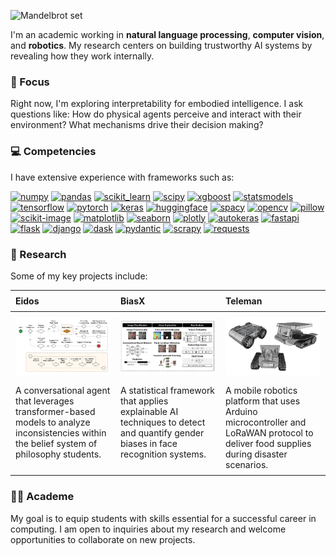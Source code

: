 ![Mandelbrot set](mandelbrot.png)

I'm an academic working in **natural language processing**, **computer vision**, and **robotics**. My research centers on building trustworthy AI systems by revealing how they work internally.

### 🔭 Focus

Right now, I'm exploring interpretability for embodied intelligence. I ask questions like: How do physical agents perceive and interact with their environment? What mechanisms drive their decision making?

### 💻 Competencies

I have extensive experience with frameworks such as:

<p>
  <a href="https://numpy.org" target="_blank" rel="noreferrer"><img src="https://www.svgrepo.com/show/373938/numpy.svg" alt="numpy" height="40"/></a>
  <a href="https://pandas.pydata.org/" target="_blank" rel="noreferrer"><img src="https://cdn.worldvectorlogo.com/logos/pandas.svg" alt="pandas" height="40"/></a>
  <a href="https://scikit-learn.org/" target="_blank" rel="noreferrer"><img src="https://upload.wikimedia.org/wikipedia/commons/0/05/Scikit_learn_logo_small.svg" alt="scikit_learn" height="40"/></a>
  <a href="https://www.scipy.org/" target="_blank" rel="noreferrer"><img src="https://upload.wikimedia.org/wikipedia/commons/b/b2/SCIPY_2.svg" alt="scipy" height="40"/></a>
  <a href="https://xgboost.ai/" target="_blank" rel="noreferrer"><img src="https://upload.wikimedia.org/wikipedia/commons/5/58/XGBoost_logo.svg" alt="xgboost" height="40"/></a>
  <a href="https://www.statsmodels.org/" target="_blank" rel="noreferrer"><img src="https://www.statsmodels.org/stable/_images/statsmodels-logo-v2.svg" alt="statsmodels" height="40"/></a>
  <a href="https://www.tensorflow.org" target="_blank" rel="noreferrer"><img src="https://upload.wikimedia.org/wikipedia/commons/2/2d/Tensorflow_logo.svg" alt="tensorflow" height="40"/></a>
  <a href="https://pytorch.org/" target="_blank" rel="noreferrer"><img src="https://upload.wikimedia.org/wikipedia/commons/1/10/PyTorch_logo_icon.svg" alt="pytorch" height="40"/></a>
  <a href="https://keras.io/" target="_blank" rel="noreferrer"><img src="https://upload.wikimedia.org/wikipedia/commons/a/ae/Keras_logo.svg" alt="keras" height="40"/></a>
  <a href="https://huggingface.co/" target="_blank" rel="noreferrer"><img src="https://huggingface.co/datasets/huggingface/brand-assets/resolve/main/hf-logo.svg" alt="huggingface" height="40"/></a>
  <a href="https://spacy.io/" target="_blank" rel="noreferrer"><img src="https://upload.wikimedia.org/wikipedia/commons/8/88/SpaCy_logo.svg" alt="spacy" height="40"/></a>
  <a href="https://opencv.org/" target="_blank" rel="noreferrer"><img src="https://upload.wikimedia.org/wikipedia/commons/3/32/OpenCV_Logo_with_text_svg_version.svg" alt="opencv" height="40"/></a>
  <a href="https://python-pillow.org/" target="_blank" rel="noreferrer"><img src="https://python-pillow.github.io/assets/images/pillow-logo-248x250.png" alt="pillow" height="40"/></a>
  <a href="https://scikit-image.org/" target="_blank" rel="noreferrer"><img src="https://upload.wikimedia.org/wikipedia/commons/3/38/Scikit-image_logo.png" alt="scikit-image" height="40"/></a>
  <a href="https://matplotlib.org/" target="_blank" rel="noreferrer"><img src="https://upload.wikimedia.org/wikipedia/commons/8/84/Matplotlib_icon.svg" alt="matplotlib" height="40"/></a>
  <a href="https://seaborn.pydata.org/" target="_blank" rel="noreferrer"><img src="https://cdn.worldvectorlogo.com/logos/seaborn-1.svg" alt="seaborn" height="40"/></a>
  <a href="https://plotly.com/" target="_blank" rel="noreferrer"><img src="https://avatars.githubusercontent.com/u/5997976?s=48&v=4" alt="plotly" height="40"/></a>
  <a href="https://autokeras.com/" target="_blank" rel="noreferrer"><img src="https://autokeras.com/img/logo_white.svg" alt="autokeras" height="40"/></a>
  <a href="https://fastapi.tiangolo.com/" target="_blank" rel="noreferrer"><img src="https://cdn.worldvectorlogo.com/logos/fastapi.svg" alt="fastapi" height="40"/></a>
  <a href="https://flask.palletsprojects.com/" target="_blank" rel="noreferrer"><img src="https://www.cdnlogo.com/logos/f/50/flask.svg" alt="flask" height="40"/></a>
  <a href="https://www.djangoproject.com/" target="_blank" rel="noreferrer"><img src="https://www.svgrepo.com/show/353657/django-icon.svg" alt="django" height="40"/></a>
  <a href="https://www.dask.org/" target="_blank" rel="noreferrer"><img src="https://upload.wikimedia.org/wikipedia/commons/1/12/Dask_Logo.svg" alt="dask" height="40"/></a>
  <a href="https://docs.pydantic.dev/" target="_blank" rel="noreferrer"><img src="https://avatars.githubusercontent.com/u/110818415?s=200&v=4" alt="pydantic" height="40"/></a>
  <a href="https://scrapy.org/" target="_blank" rel="noreferrer"><img src="https://clasense4.wordpress.com/wp-content/uploads/2015/11/scrapy-big-logo.png" alt="scrapy" height="40"/></a>
  <a href="https://requests.readthedocs.io/" target="_blank" rel="noreferrer"><img src="https://upload.wikimedia.org/wikipedia/commons/2/2c/Requests-logo.png" alt="requests" height="40"/></a>
</p>

### 🔬 Research

Some of my key projects include:

<table style="width:100%; table-layout:fixed; border-collapse:collapse;">
  <colgroup>
    <col style="width:33.3333%" />
    <col style="width:33.3333%" />
    <col style="width:33.3333%" />
  </colgroup>
  <thead>
    <tr>
      <th style="text-align:left; padding:8px;">Eidos</th>
      <th style="text-align:left; padding:8px;">BiasX</th>
      <th style="text-align:left; padding:8px;">Teleman</th>
    </tr>
  </thead>
  <tbody>
    <tr>
      <td style="padding:8px; text-align:center;">
        <img src="eidos.png" alt="Eidos" style="max-width:100%; height:auto; display:block; margin:0 auto;" />
      </td>
      <td style="padding:8px; text-align:center;">
        <img src="biasx.png" alt="BiasX" style="max-width:100%; height:auto; display:block; margin:0 auto;" />
      </td>
      <td style="padding:8px; text-align:center;">
        <img src="teleman.png" alt="Teleman" style="max-width:100%; height:auto; display:block; margin:0 auto;" />
      </td>
    </tr>
    <tr>
      <td style="padding:8px; vertical-align:top;">
        A conversational agent that leverages transformer-based models to analyze inconsistencies within the belief system of philosophy students.
      </td>
      <td style="padding:8px; vertical-align:top;">
        A statistical framework that applies explainable AI techniques to detect and quantify gender biases in face recognition systems.
      </td>
      <td style="padding:8px; vertical-align:top;">
        A mobile robotics platform that uses Arduino microcontroller and LoRaWAN protocol to deliver food supplies during disaster scenarios.
      </td>
    </tr>
  </tbody>
</table>

### 🧑‍🏫 Academe

My goal is to equip students with skills essential for a successful career in computing. I am open to inquiries about my research and welcome opportunities to collaborate on new projects.
